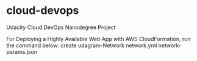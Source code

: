 # cloud-devops
Udacity Cloud DevOps Nanodegree Project

For Deploying a Highly Available Web App with AWS CloudFormation, run the command below:
create udagram-Network network.yml network-params.json


